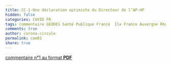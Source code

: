 ```yaml
---
title: CC-1-Une déclaration optimiste du Directeur de l’AP-HP
hidden: false
categories: COVID FR
tags: commentaire GEODES Santé Publique France  Ile France Auvergne Rhône Alpes
comments: true
author: corona-circule
permalink: com01
share: true
---
```


<link rel="stylesheet" href="../assets/css/style.css">



[commentaire n°1 au format __PDF__](/lettres/resources/pdf/commenatire-01.pdf)
